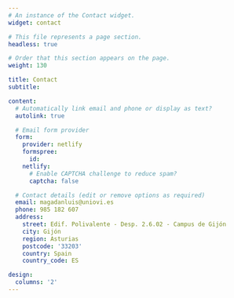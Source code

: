 ```yaml
---
# An instance of the Contact widget.
widget: contact

# This file represents a page section.
headless: true

# Order that this section appears on the page.
weight: 130

title: Contact
subtitle:

content:
  # Automatically link email and phone or display as text?
  autolink: true

  # Email form provider
  form:
    provider: netlify
    formspree:
      id:
    netlify:
      # Enable CAPTCHA challenge to reduce spam?
      captcha: false

  # Contact details (edit or remove options as required)
  email: magadanluis@uniovi.es
  phone: 985 182 607
  address:
    street: Edif. Polivalente - Desp. 2.6.02 - Campus de Gijón
    city: Gijón
    region: Asturias
    postcode: '33203'
    country: Spain
    country_code: ES

design:
  columns: '2'
---
```

